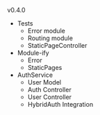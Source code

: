v0.4.0
* Tests
    * Error module
    * Routing module
    * StaticPageController
* Module-ify
    * Error
    * StaticPages
* AuthService
    * User Model
    * Auth Controller
    * User Controller
    * HybridAuth Integration